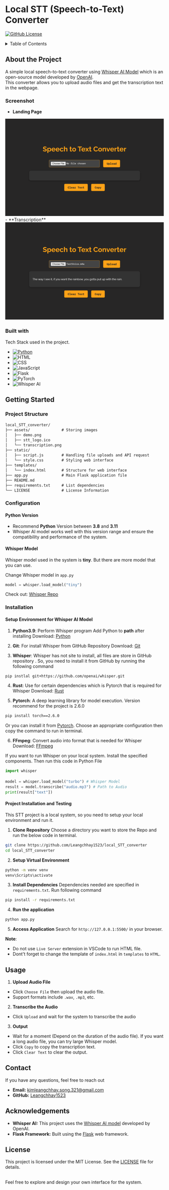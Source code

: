 # Local STT (Speech-to-Text) Converter 
[![GitHub License](https://img.shields.io/badge/license-MIT-blue.svg)](LICENSE)

<details>
    <summary>Table of Contents</summary>
    <ul>
        <li><a href="#about-the-project">About the Project</a></li>
        <ul>
            <li><a href="#screenshot">Screenshot</a></li>
            <li><a href="#built-with">Built with</a></li>
        </ul>
        <li><a href="#getting-started">Getting Started</a></li>
        <ul>
            <li><a href="#project-structure">Project Structure</a></li>
            <li><a href="#configuration">Configuration</a></li>
            <uk>
                <li><a href="#python-version">Python Version</a></li>
                <li><a href="#whisper-model">Whisper Model</a></li>
            </uk>
            <li><a href="#installation">Installation</a></li>
            <ul>
                <li><a href="#setup-environment-for-whisper-ai-model">Setup Environment for Whisper AI Model</a></li>
                <li><a href="#project-installation-and-testing">Project Installation and Testing</a></li>
            </ul>
        </ul>
        <li><a href="#usage">Usage</a></li>
        <li><a href="#contact">Contact</a></li>
        <li><a href="#acknowledgements">Acknowledgements</a></li>
        <li><a href="#license">LICENSE</a></li>
    </ul>
</details>

## About the Project
A simple local speech-to-text converter using [Whisper AI Model](https://github.com/openai/whisper) which is an open-source model developed by [OpenAI](https://openai.com/). <br>This converter allows you to upload audio files and get the transcription text in the webpage.

### Screenshot
- **Landing Page**
<img src="assets/demo.png">
- **Transcription**
<img src="assets/transcription.png">

### Built with
Tech Stack used in the project.<br>
- [![Python](https://img.shields.io/badge/Python-3776AB?style=for-the-badge&logo=python&logoColor=white)](https://www.python.org/)
- ![HTML](https://img.shields.io/badge/HTML5-E34F26?style=for-the-badge&logo=html5&logoColor=white)
- ![CSS](https://img.shields.io/badge/CSS3-1572B6?style=for-the-badge&logo=css3&logoColor=white)
- ![JavaScript](https://img.shields.io/badge/JavaScript-323330?style=for-the-badge&logo=javascript&logoColor=F7DF1E)
- ![Flask](https://img.shields.io/badge/Flask-000000?style=for-the-badge&logo=flask&logoColor=white)
- ![PyTorch](https://img.shields.io/badge/PyTorch-EE4C2C?style=for-the-badge&logo=pytorch&logoColor=white)
- ![Whisper AI](https://img.shields.io/badge/Whisper_AI-powered-blue?logo=openai)

## Getting Started
### Project Structure
```plaintext
local_STT_converter/
├── assets/              # Storing images
│   ├── demo.png
│   ├── stt_logo.ico
│   └── transcription.png
├── static/
│   ├── script.js        # Handling file uploads and API request
│   └── style.css        # Styling web interface
├── templates/
│   └── index.html       # Structure for web interface
├── app.py               # Main Flask application file
├── README.md               
├── requirements.txt     # List dependencies
└── LICENSE              # License Information
```
### Configuration
#### Python Version
- Recommend **Python** Version between **3.8** and **3.11**
- Whisper AI model works well with this version range and ensure the compatibility and performance of the system. 
#### Whisper Model
Whisper model used in the system is **tiny**. But there are more model that you can use.

Change Whisper model in `app.py`
```python
model = whisper.load_model("tiny")
```

Check out: [Whisper Repo](https://github.com/openai/whisper)
### Installation
#### Setup Environment for Whisper AI Model
1. **Python3.9**: Perform Whisper program
Add Python to **path** after installing
Download: [Python](https://www.python.org/downloads/)

2. **Git**: For install Whisper from GitHub Repository
Download: [Git](https://git-scm.com/)

3. **Whisper**: Whisper has not site to install, all files are store in GitHub repository . So, you need to install it from GitHub by running the following command
```bash
pip instlal git+https://github.com/openai/whisper.git
```

4. **Rust**: Use for certain dependencies which is Pytorch that is required for Whisper
Download: [Rust](https://www.rust-lang.org/)

5. **Pytorch**: A deep learning library for model execution. Version recommend for the project is 2.6.0
```bash
pip install torch==2.6.0
```
Or you can install it from [Pytorch](https://pytorch.org/). Choose an appropriate configuration then copy the command to run in terminal.

6. **FFmpeg**: Convert audio into format that is needed for Whisper
Download: [FFmpeg](https://www.ffmpeg.org/)

If you want to run Whisper on your local system. Install the specified components. Then run this code in Python File
```python
import whisper

model = whisper.load_model("turbo") # Whisper Model
result = model.transcribe("audio.mp3") # Path to Audio
print(result["text"])
```

#### Project Installation and Testing
This STT project is a local system, so you need to setup your local environment and run it.

1. **Clone Repository**
Choose a directory you want to store the Repo and run the below code in terminal.
```bash
git clone https://github.com/Leangchhay1523/local_STT_converter
cd local_STT_converter
```

2. **Setup Virtual Environment**
```bash
python -m venv venv
venv\Scripts\activate
```

3. **Install Dependencies**
Dependencies needed are specified in `requirements.txt`. Run following command
```bash
pip install -r requirements.txt
```

4. **Run the application**
```bash
python app.py
```

5. **Access Application**
Search for `http://127.0.0.1:5500/` in your browser.

**Note**: 
- Do not use `Live Server` extension in VSCode to run HTML file.
- Dont't forget to change the template of `index.html` in `templates` to `HTML`.

## Usage
1. **Upload Audio File**
- Click `Choose File` then upload the audio file. 
- Support formats include `.wav`, `.mp3`, etc.

2. **Transcribe the Audio**
- Click `Upload` and wait for the system to transcribe the audio

3. **Output**
- Wait for a moment (Depend on the duration of the audio file). If you want a long audio file, you can try large Whisper model.
- Click `Copy` to copy the transcription text.
- Click `Clear Text` to clear the output.

## Contact
If you have any questions, feel free to reach out
- **Email:** kimleangchhay.song.321@gmail.com
- **GitHub:** [Leangchhay1523](https://github.com/Leangchhay1523)

## Acknowledgements
- **Whisper AI:** This project uses the [Whisper AI model](https://github.com/openai/whisper) developed by OpenAI.
- **Flask Framework:** Built using the [Flask](https://flask.palletsprojects.com/) web framework.

## License
This project is licensed under the MIT License. See the [LICENSE](LICENSE) file for details.

<br>Feel free to explore and design your own interface for the system.




